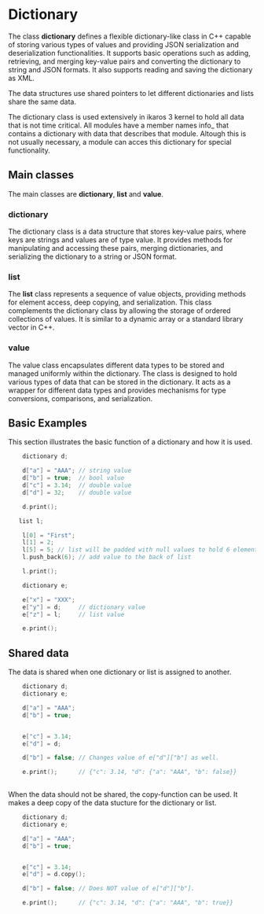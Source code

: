 Dictionary
==============

The class **dictionary** defines a flexible dictionary-like class in C++ capable of storing various types of values and providing JSON serialization and deserialization functionalities. It supports basic operations such as adding, retrieving, and merging key-value pairs and converting the dictionary to string and JSON formats. It also supports reading and saving the dictionary as XML.

The data structures use shared pointers to let different dictionaries and lists share the same data.

The dictionary class is used extensively in ikaros 3 kernel to hold all data that is not time critical. All modules have a member names info_ that contains a dictionary with data that describes that module. Altough this is not usually necessary, a module can acces this dictionary for special functionality.

## Main classes

The main classes are **dictionary**, **list** and **value**.

### dictionary

The dictionary class is a data structure that stores key-value pairs, where keys are strings and values are of type value. It provides methods for manipulating and accessing these pairs, merging dictionaries, and serializing the dictionary to a string or JSON format.

### list

The **list** class represents a sequence of value objects, providing methods for element access, deep copying, and serialization. This class complements the dictionary class by allowing the storage of ordered collections of values. It is similar to a dynamic array or a standard library vector in C++.

### value

The value class encapsulates different data types to be stored and managed uniformly within the dictionary. The class is designed to hold various types of data that can be stored in the dictionary. It acts as a wrapper for different data types and provides mechanisms for type conversions, comparisons, and serialization.

## Basic Examples

This section illustrates the basic function of a dictionary and how it is used.

```C++
    dictionary d;

    d["a"] = "AAA"; // string value
    d["b"] = true;  // bool value
    d["c"] = 3.14;  // double value
    d["d"] = 32;    // double value

    d.print();

   list l;

    l[0] = "First";
    l[1] = 2;
    l[5] = 5; // list will be padded with null values to hold 6 elements
    l.push_back(6); // add value to the back of list

    l.print();

    dictionary e;

    e["x"] = "XXX";
    e["y"] = d;     // dictionary value
    e["z"] = l;     // list value

    e.print();
```

## Shared data

The data is shared when one dictionary or list is assigned to another.

```C++
    dictionary d;
    dictionary e;

    d["a"] = "AAA";
    d["b"] = true;


    e["c"] = 3.14;
    e["d"] = d;

    d["b"] = false; // Changes value of e["d"]["b"] as well.

    e.print();      // {"c": 3.14, "d": {"a": "AAA", "b": false}}
 
```

When the data should not be shared, the copy-function can be used. It makes a deep copy of the data stucture for the dictionary or list.


```C++
    dictionary d;
    dictionary e;

    d["a"] = "AAA";
    d["b"] = true;


    e["c"] = 3.14;
    e["d"] = d.copy();

    d["b"] = false; // Does NOT value of e["d"]["b"].

    e.print();      // {"c": 3.14, "d": {"a": "AAA", "b": true}}
 
```


